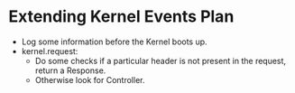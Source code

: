 # Extending Kernel Events Plan

- Log some information before the Kernel boots up.
- kernel.request:
    - Do some checks if a particular header is not present in the request, return a Response.
    - Otherwise look for Controller.